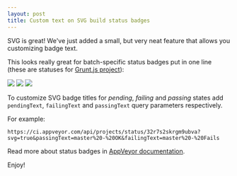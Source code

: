 ```yaml
---
layout: post
title: Custom text on SVG build status badges
---
```


SVG is great! We've just added a small, but very neat feature that allows you customizing badge text.

This looks really great for batch-specific status badges put in one line (these are statuses for [Grunt.js project](https://ci.appveyor.com/project/gruntjs/grunt/history)):

<img src="https://ci.appveyor.com/api/projects/status/32r7s2skrgm9ubva?svg=true&passingText=master%20-%20OK"/> <img src="https://ci.appveyor.com/api/projects/status/32r7s2skrgm9ubva/branch/osx-travis?svg=true&failingText=osx-travis%20-%20Fails"/> <img src="https://ci.appveyor.com/api/projects/status/32r7s2skrgm9ubva/branch/legacy-log?svg=true&passingText=legacy-log%20-%20OK"/>

To customize SVG badge titles for *pending*, *failing* and *passing* states add `pendingText`, `failingText` and `passingText` query parameters respectively.

For example:

    https://ci.appveyor.com/api/projects/status/32r7s2skrgm9ubva?svg=true&passingText=master%20-%20OK&failingText=master%20-%20Fails

Read more about status badges in [AppVeyor documentation](http://www.appveyor.com/docs/status-badges).

Enjoy!